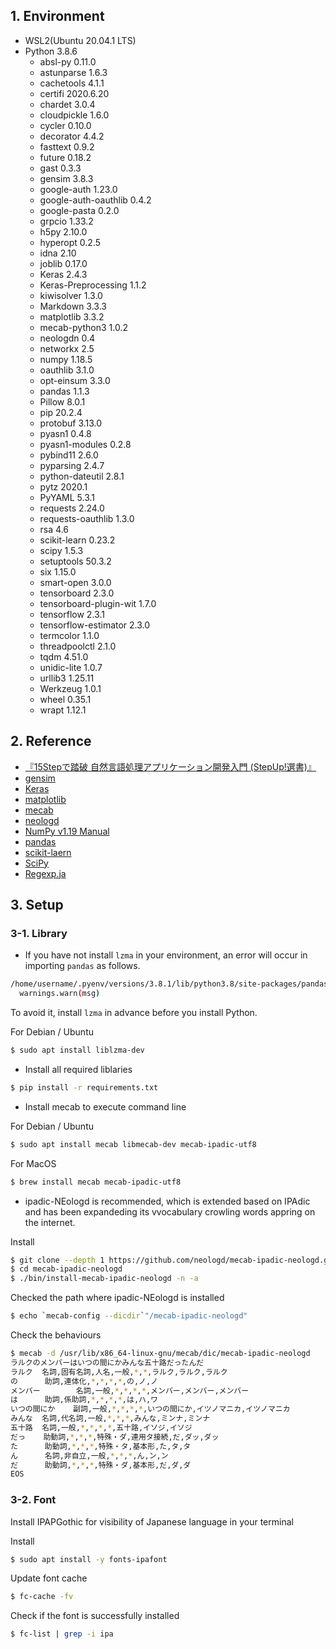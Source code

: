 ## 1. Environment

* WSL2(Ubuntu 20.04.1 LTS)
* Python 3.8.6
    * absl-py 0.11.0
    * astunparse 1.6.3
    * cachetools 4.1.1
    * certifi 2020.6.20
    * chardet 3.0.4
    * cloudpickle 1.6.0
    * cycler 0.10.0
    * decorator 4.4.2
    * fasttext 0.9.2
    * future 0.18.2
    * gast 0.3.3
    * gensim 3.8.3
    * google-auth 1.23.0
    * google-auth-oauthlib 0.4.2
    * google-pasta 0.2.0
    * grpcio 1.33.2
    * h5py 2.10.0
    * hyperopt 0.2.5
    * idna 2.10
    * joblib 0.17.0
    * Keras 2.4.3
    * Keras-Preprocessing 1.1.2
    * kiwisolver 1.3.0
    * Markdown 3.3.3
    * matplotlib 3.3.2
    * mecab-python3 1.0.2
    * neologdn 0.4
    * networkx 2.5
    * numpy 1.18.5
    * oauthlib 3.1.0
    * opt-einsum 3.3.0
    * pandas 1.1.3
    * Pillow 8.0.1
    * pip 20.2.4
    * protobuf 3.13.0
    * pyasn1 0.4.8
    * pyasn1-modules 0.2.8
    * pybind11 2.6.0
    * pyparsing 2.4.7
    * python-dateutil 2.8.1
    * pytz 2020.1
    * PyYAML 5.3.1
    * requests 2.24.0
    * requests-oauthlib 1.3.0
    * rsa 4.6
    * scikit-learn 0.23.2
    * scipy 1.5.3
    * setuptools 50.3.2
    * six 1.15.0
    * smart-open 3.0.0
    * tensorboard 2.3.0
    * tensorboard-plugin-wit 1.7.0
    * tensorflow 2.3.1
    * tensorflow-estimator 2.3.0
    * termcolor 1.1.0
    * threadpoolctl 2.1.0
    * tqdm 4.51.0
    * unidic-lite 1.0.7
    * urllib3 1.25.11
    * Werkzeug 1.0.1
    * wheel 0.35.1
    * wrapt 1.12.1

## 2. Reference

* [『15Stepで踏破 自然言語処理アプリケーション開発入門 (StepUp!選書)』](https://bookmeter.com/books/14438482)
* [gensim](https://radimrehurek.com/gensim/auto_examples/index.html)
* [Keras](https://keras.io/guides/)
* [matplotlib](https://matplotlib.org/)
* [mecab](https://taku910.github.io/mecab/)
* [neologd](https://github.com/neologd/mecab-ipadic-neologd)
* [NumPy v1.19 Manual](https://numpy.org/doc/stable/)
* [pandas](https://pandas.pydata.org/docs/)
* [scikit-laern](https://scikit-learn.org/stable/user_guide.html)
* [SciPy](https://www.scipy.org/docs.html)
* [Regexp.ja](https://github.com/neologd/mecab-ipadic-neologd/wiki/Regexp.ja)

## 3. Setup

### 3-1. Library

* If you have not install `lzma` in your environment, an error will occur in importing `pandas` as follows.

```bash
/home/username/.pyenv/versions/3.8.1/lib/python3.8/site-packages/pandas/compat/__init__.py:117: UserWarning: Could not import the lzma module. Your installed Python is incomplete. Attempting to use lzma compression will result in a RuntimeError.
  warnings.warn(msg)
  ```
To avoid it, install `lzma` in advance before you install Python.

For Debian / Ubuntu

```bash
$ sudo apt install liblzma-dev
```

* Install all required liblaries

```bash
$ pip install -r requirements.txt
```

* Install mecab to execute command line

For Debian / Ubuntu

```bash
$ sudo apt install mecab libmecab-dev mecab-ipadic-utf8
```

For MacOS

```bash
$ brew install mecab mecab-ipadic-utf8
```

* ipadic-NEologd is recommended, which is extended based on IPAdic and has been expandeding its vvocabulary crowling words appring on the internet.

Install
```bash
$ git clone --depth 1 https://github.com/neologd/mecab-ipadic-neologd.git
$ cd mecab-ipadic-neologd
$ ./bin/install-mecab-ipadic-neologd -n -a
```

Checked the path where ipadic-NEologd is installed

```bash
$ echo `mecab-config --dicdir`"/mecab-ipadic-neologd"
```

Check the behaviours

```bash
$ mecab -d /usr/lib/x86_64-linux-gnu/mecab/dic/mecab-ipadic-neologd
ラルクのメンバーはいつの間にかみんな五十路だったんだ
ラルク  名詞,固有名詞,人名,一般,*,*,ラルク,ラルク,ラルク
の      助詞,連体化,*,*,*,*,の,ノ,ノ
メンバー        名詞,一般,*,*,*,*,メンバー,メンバー,メンバー
は      助詞,係助詞,*,*,*,*,は,ハ,ワ
いつの間にか    副詞,一般,*,*,*,*,いつの間にか,イツノマニカ,イツノマニカ
みんな  名詞,代名詞,一般,*,*,*,みんな,ミンナ,ミンナ
五十路  名詞,一般,*,*,*,*,五十路,イソジ,イソジ
だっ    助動詞,*,*,*,特殊・ダ,連用タ接続,だ,ダッ,ダッ
た      助動詞,*,*,*,特殊・タ,基本形,た,タ,タ
ん      名詞,非自立,一般,*,*,*,ん,ン,ン
だ      助動詞,*,*,*,特殊・ダ,基本形,だ,ダ,ダ
EOS
```

### 3-2. Font

Install IPAPGothic for visibility of Japanese language in your terminal

Install

```bash
$ sudo apt install -y fonts-ipafont
```

Update font cache

```bash
$ fc-cache -fv
```

Check if the font is successfully installed

```bash
$ fc-list | grep -i ipa
```
